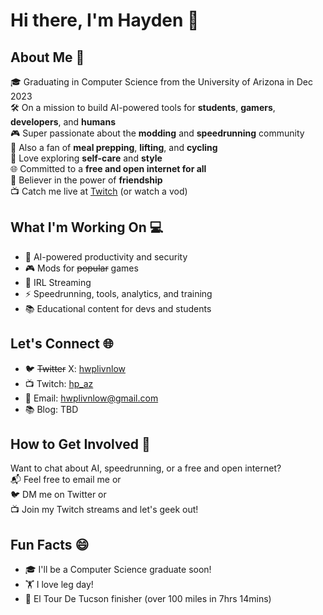 # Hi there, I'm Hayden 🌟

## About Me 🚀

🎓 Graduating in Computer Science from the University of Arizona in Dec 2023  
🛠️ On a mission to build AI-powered tools for **students**, **gamers**, **developers**, and **humans**  
🎮 Super passionate about the **modding** and **speedrunning** community  
🍱 Also a fan of **meal prepping**, **lifting**, and **cycling**  
👔 Love exploring **self-care** and **style**  
🌐 Committed to a **free and open internet for all**  
👫 Believer in the power of **friendship**  
📺 Catch me live at [Twitch](https://twitch.tv/hp_az) (or watch a vod)  

## What I'm Working On 💻

- 🔐 AI-powered productivity and security  
- 🎮 Mods for ~~popular~~ games  
- 🚶 IRL Streaming  
- ⚡ Speedrunning, tools, analytics, and training  
- 📚 Educational content for devs and students  

## Let's Connect 🌐

- 🐦 ~~Twitter~~ X: [hwplivnlow](https://twitter.com/hwplivnlow)  
- 📺 Twitch: [hp_az](https://twitch.tv/hp_az)  
- 📧 Email: hwplivnlow@gmail.com  
- 📚 Blog: TBD  

## How to Get Involved 🤝

Want to chat about AI, speedrunning, or a free and open internet?  
📬 Feel free to email me or  
🐦 DM me on Twitter or  
📺 Join my Twitch streams and let's geek out!  

## Fun Facts 😄

- 🎓 I'll be a Computer Science graduate soon!  
- 🏋️ I love leg day!  
- 🚴 El Tour De Tucson finisher (over 100 miles in 7hrs 14mins)
